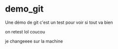 # demo_git
Une démo de git
c'est un test pour voir si tout va bien


on retest lol
coucou


je changeeee sur la machine
